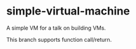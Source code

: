 simple-virtual-machine
======================

A simple VM for a talk on building VMs.

This branch supports function call/return.
